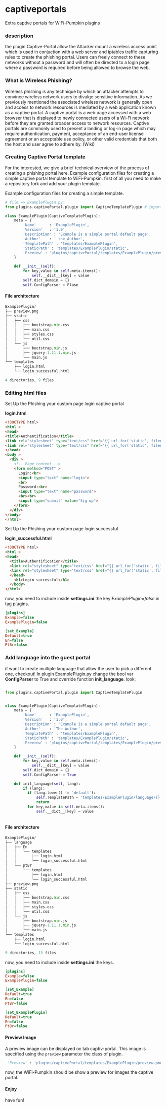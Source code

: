 # captiveportals
Extra captive portals for WiFi-Pumpkin plugins 

### description 
the plugin Captive-Portal allow the Attacker mount a wireless access point which is used in conjuction with a web server and iptables traffic capturing rules to create the phishing portal. Users can freely connect to these networks without a password and will often be directed to a login page where a password is required before being allowed to browse the web.   

### What is Wireless Phishing?
Wireless phishing is any technique by which an attacker attempts to convince wireless network users to divulge sensitive information. As we previously mentioned the associated wireless network is generally open and access to network resources is mediated by a web application known as a captive portal. A captive portal is a web page accessed with a web browser that is displayed to newly connected users of a Wi-Fi network before they are granted broader access to network resources. Captive portals are commonly used to present a landing or log-in page which may require authentication, payment, acceptance of an end-user license agreement or an acceptable use policy, or other valid credentials that both the host and user agree to adhere by. (Wiki)
 

### Creating Captive Portal template
For the interested, we give a brief technical overview of the process of creating a phishing portal here. Example configuration files for creating a simple captive portal template to WiFi-Pumpkin.
first of all you need to make a repository fork and add your plugin template. 

Example configuration files for creating a simple template.

``` python
# file => ExamplePlugin.py
from plugins.captivePortal.plugin import CaptiveTemplatePlugin # import plugin class base

class ExamplePlugin(CaptiveTemplatePlugin):
    meta = {
        'Name'      : 'ExamplePlugin',
        'Version'   : '1.0',
        'Description' : 'Example is a simple portal default page',
        'Author'    : ' the Author',
        'TemplatePath' : 'templates/ExamplePlugin',
        'StaticPath' : 'templates/ExamplePlugin/static',
        'Preview' : 'plugins/captivePortal/templates/ExamplePlugin/preview.png'
    }

    def __init__(self):
        for key,value in self.meta.items():
            self.__dict__[key] = value
        self.dict_domain = {}
        self.ConfigParser = Flase   
```

#### File architecture
``` python
ExamplePlugin/
├── preview.png
├── static
│   ├── css
│   │   ├── bootstrap.min.css
│   │   ├── main.css
│   │   ├── styles.css
│   │   └── util.css
│   └── js
│       ├── bootstrap.min.js
│       ├── jquery-1.11.1.min.js
│       └── main.js
└── templates
    ├── login.html
    └── login_successful.html

4 directories, 9 files
```

### Editing html files 

Set Up the Phishing your custom page login captive portal

**login.html**

``` html
<!DOCTYPE html>
<html >
<head>
<title>Authentification</title>
<link rel="stylesheet" type="text/css" href="{{ url_for('static', filename='css/util.css') }}">
<link rel="stylesheet" type="text/css" href="{{ url_for('static', filename='css/main.css') }}">
</head>
<body >
  <div >
    <!-- Page content -->
    <form method="POST" >
      Login:<br>
      <input type="text" name="login">
      <br>
      Password:<br>
      <input type="text" name="password">
      <br><br>
      <input type="submit" value="Sig up">
    </form>
  </div>
</body>
</html>

```
Set Up the Phishing your custom page login successful

**login_successful.html**

``` html
<!DOCTYPE html>
<html >
<head>
  <title>Authentification</title>
  <link rel="stylesheet" type="text/css" href="{{ url_for('static', filename='css/util.css') }}">
  <link rel="stylesheet" type="text/css" href="{{ url_for('static', filename='css/main.css') }}">
  </head>
    <h1>Login successful</h1>
  </body>
</html>
```

now, you need to include inside **settings.ini** the key *ExamplePlugin=false* in tag plugins.
``` ini
[plugins]
Example=false
ExamplePlugin=false

[set_Example]
Default=true
En=false
PtBr=false

```


### Add language into the guest portal

if want to create multiple language that allow the user to pick a different one, checkout!
In plugin ExamplePlugin.py change the bool var **ConfigParser** to True and override function **init_language**. look;

``` python

from plugins.captivePortal.plugin import CaptiveTemplatePlugin


class ExamplePlugin(CaptiveTemplatePlugin):
    meta = {
        'Name'      : 'ExamplePlugin',
        'Version'   : '1.0',
        'Description' : 'Example is a simple portal default page',
        'Author'    : 'The Author',
        'TemplatePath' : 'templates/ExamplePlugin',
        'StaticPath' : 'templates/ExamplePlugin/static',
        'Preview' : 'plugins/captivePortal/templates/ExamplePlugin/preview.png'
    }

    def __init__(self):
        for key,value in self.meta.items():
            self.__dict__[key] = value
        self.dict_domain = {}
        self.ConfigParser = True

    def init_language(self, lang):
        if (lang):
          if (lang.lower() != 'default'):
              self.TemplatePath = 'templates/ExamplePlugin/language/{}'.format(lang)
              return
          for key,value in self.meta.items():
              self.__dict__[key] = value      
        

```

#### File architecture
``` python
ExamplePlugin/
├── language
│   ├── En
│   │   └── templates
│   │       ├── login.html
│   │       └── login_successful.html
│   └── ptBr
│       └── templates
│           ├── login.html
│           └── login_successful.html
├── preview.png
├── static
│   ├── css
│   │   ├── bootstrap.min.css
│   │   ├── main.css
│   │   ├── styles.css
│   │   └── util.css
│   └── js
│       ├── bootstrap.min.js
│       ├── jquery-1.11.1.min.js
│       └── main.js
└── templates
    ├── login.html
    └── login_successful.html

9 directories, 13 files
```
now, you need to include inside **settings.ini** the keys.
``` ini
[plugins]
Example=false
ExamplePlugin=false

[set_Example]
Default=true
En=false
PtBr=false

[set_ExamplePlugin]
Default=true
En=false
PtBr=false

```

#### Preview Image
A preview image can be displayed on tab captiv-portal. This image is specified using the `preview` parameter the class of plugin.
``` python
 'Preview' : 'plugins/captivePortal/templates/ExamplePlugin/preview.png'
```
now, the WiFi-Pumpkin should be show a preview for images the captive portal.

#### Enjoy 
have fun!
